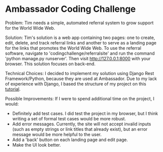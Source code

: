 # Ambassador Coding Challenge

Problem:
Tim needs a simple, automated referral system to grow support for the World Wide Web.

Solution:
Tim's solution is a web app containing two pages: one to create, edit, delete, and track referral links and another to serve as a landing page for the links that promotes the World Wide Web. 
To use the referral software, navigate to 'codingchallenge/referralsite' and run the command 'python manage.py runserver'. Then visit http://127.0.0.1:8000 with your browser. 
This solution focuses on back-end.

Technical Choices:
I decided to implement my solution using Django Rest Framework/Python, because they are used at Ambassador. Due to my lack of experience with Django, I based the structure of my project on this [tutorial](https://docs.djangoproject.com/en/2.1/intro/tutorial01/).

Possible Improvements:
If I were to spend additional time on the project, I would:
-	Definitely add test cases. I did test the project in my browser, but I think writing a set of formal test cases would be more robust.
-	Add error messages. Currently, the site will not accept invalid inputs (such as empty strings or link titles that already exist), but an error message would be more helpful to the user.
-	Add a 'back' button on each landing page and edit page.
-	Make the UI look better.